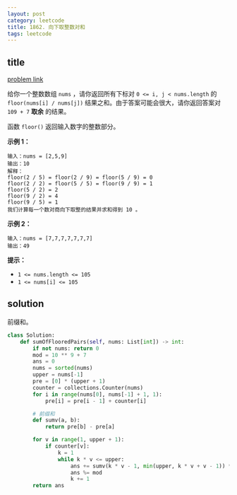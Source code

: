 ```yaml
---
layout: post
category: leetcode
title: 1862. 向下取整数对和
tags: leetcode
---
```

## title
[problem link](https://leetcode-cn.com/problems/sum-of-floored-pairs/)

给你一个整数数组 `nums` ，请你返回所有下标对 `0 <= i, j < nums.length` 的 `floor(nums[i] / nums[j])` 结果之和。由于答案可能会很大，请你返回答案对`109 + 7` **取余** 的结果。

函数 `floor()` 返回输入数字的整数部分。

 

**示例 1：**

```
输入：nums = [2,5,9]
输出：10
解释：
floor(2 / 5) = floor(2 / 9) = floor(5 / 9) = 0
floor(2 / 2) = floor(5 / 5) = floor(9 / 9) = 1
floor(5 / 2) = 2
floor(9 / 2) = 4
floor(9 / 5) = 1
我们计算每一个数对商向下取整的结果并求和得到 10 。
```

**示例 2：**

```
输入：nums = [7,7,7,7,7,7,7]
输出：49
```

 

**提示：**

- `1 <= nums.length <= 105`
- `1 <= nums[i] <= 105`

## solution

前缀和。

```python
class Solution:
    def sumOfFlooredPairs(self, nums: List[int]) -> int:
        if not nums: return 0
        mod = 10 ** 9 + 7
        ans = 0
        nums = sorted(nums)
        upper = nums[-1]
        pre = [0] * (upper + 1)
        counter = collections.Counter(nums)
        for i in range(nums[0], nums[-1] + 1, 1):
            pre[i] = pre[i - 1] + counter[i]

        # 前缀和
        def sumv(a, b):
            return pre[b] - pre[a]

        for v in range(1, upper + 1):
            if counter[v]:
                k = 1
                while k * v <= upper:
                    ans += sumv(k * v - 1, min(upper, k * v + v - 1)) * k * counter[v]
                    ans %= mod
                    k += 1
        return ans
```

